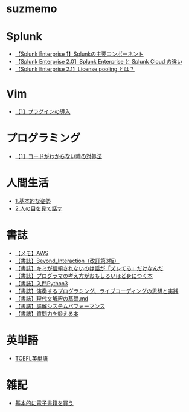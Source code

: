 
suzmemo
=======

# Splunk
  
 - [【Splunk Enterprise 1】Splunkの主要コンポーネント](https://dddsuz2.github.io/suzmemo/splunk-enterprise-1splunk%E3%81%AE%E4%B8%BB%E8%A6%81%E3%82%B3%E3%83%B3%E3%83%9D%E3%83%BC%E3%83%8D%E3%83%B3%E3%83%88/)  
 - [【Splunk Enterprise 2.0】Splunk Enterprise と Splunk Cloud の違い](https://dddsuz2.github.io/suzmemo/splunk-enterprise-2.0splunk-enterprise-%E3%81%A8-splunk-cloud-%E3%81%AE%E9%81%95%E3%81%84/)  
 - [【Splunk Enterprise 2.1】License pooling とは？](https://dddsuz2.github.io/suzmemo/splunk-enterprise-2.1license-pooling-%E3%81%A8%E3%81%AF/)  

# Vim
  
 - [【1】プラグインの導入](https://dddsuz2.github.io/suzmemo/1%E3%83%97%E3%83%A9%E3%82%B0%E3%82%A4%E3%83%B3%E3%81%AE%E5%B0%8E%E5%85%A5/)  

# プログラミング
  
 - [【1】コードがわからない時の対処法](https://dddsuz2.github.io/suzmemo/1%E3%82%B3%E3%83%BC%E3%83%89%E3%81%8C%E3%82%8F%E3%81%8B%E3%82%89%E3%81%AA%E3%81%84%E6%99%82%E3%81%AE%E5%AF%BE%E5%87%A6%E6%B3%95/)  

# 人間生活
  
 - [1.基本的な姿勢](https://dddsuz2.github.io/suzmemo/1.%E5%9F%BA%E6%9C%AC%E7%9A%84%E3%81%AA%E5%A7%BF%E5%8B%A2/)  
 - [2.人の目を見て話す](https://dddsuz2.github.io/suzmemo/2.%E4%BA%BA%E3%81%AE%E7%9B%AE%E3%82%92%E8%A6%8B%E3%81%A6%E8%A9%B1%E3%81%99/)  

# 書誌
  
 - [【メモ】AWS](https://dddsuz2.github.io/suzmemo/books/%E6%9B%B8%E8%AA%8C/aws/%E3%83%A1%E3%83%A2aws/)  
 - [【書誌】Beyond_Interaction（改訂第3版）](https://dddsuz2.github.io/suzmemo/books/%E6%9B%B8%E8%AA%8C/beyond_interaction/%E6%9B%B8%E8%AA%8Cbeyond_interaction%E6%94%B9%E8%A8%82%E7%AC%AC3%E7%89%88/)  
 - [【書誌】キミが信頼されないのは話が「ズレてる」だけなんだ](https://dddsuz2.github.io/suzmemo/books/%E6%9B%B8%E8%AA%8C/%E5%90%9B%E3%81%8C%E4%BF%A1%E9%A0%BC%E3%81%95%E3%82%8C%E3%81%AA%E3%81%84%E3%81%AE%E3%81%AF/%E6%9B%B8%E8%AA%8C%E3%82%AD%E3%83%9F%E3%81%8C%E4%BF%A1%E9%A0%BC%E3%81%95%E3%82%8C%E3%81%AA%E3%81%84%E3%81%AE%E3%81%AF%E8%A9%B1%E3%81%8C%E3%82%BA%E3%83%AC%E3%81%A6%E3%82%8B%E3%81%A0%E3%81%91%E3%81%AA%E3%82%93%E3%81%A0%E8%AA%AD%E4%BA%86/)  
 - [【書誌】プログラマの考え方がおもしろいほど身につく本](https://dddsuz2.github.io/suzmemo/books/%E6%9B%B8%E8%AA%8C/%E3%83%97%E3%83%AD%E3%82%B0%E3%83%A9%E3%83%9E%E3%81%AE%E8%80%83%E3%81%88%E6%96%B9%E3%81%8C%E3%81%8A%E3%82%82%E3%81%97%E3%82%8D%E3%81%84%E3%81%BB%E3%81%A9%E8%BA%AB%E3%81%AB%E3%81%A4%E3%81%8F%E6%9C%AC/%E6%9B%B8%E8%AA%8C%E3%83%97%E3%83%AD%E3%82%B0%E3%83%A9%E3%83%9E%E3%81%AE%E8%80%83%E3%81%88%E6%96%B9%E3%81%8C%E3%81%8A%E3%82%82%E3%81%97%E3%82%8D%E3%81%84%E3%81%BB%E3%81%A9%E8%BA%AB%E3%81%AB%E3%81%A4%E3%81%8F%E6%9C%AC/)  
 - [【書誌】入門Python3](https://dddsuz2.github.io/suzmemo/books/%E6%9B%B8%E8%AA%8C/%E5%85%A5%E9%96%80python3/%E6%9B%B8%E8%AA%8C%E5%85%A5%E9%96%80python3/)  
 - [【書誌】演奏するプログラミング、ライブコーディングの思想と実践](https://dddsuz2.github.io/suzmemo/books/%E6%9B%B8%E8%AA%8C/%E6%BC%94%E5%A5%8F%E3%81%99%E3%82%8B%E3%83%97%E3%83%AD%E3%82%B0%E3%83%A9%E3%83%9F%E3%83%B3%E3%82%B0/%E6%9B%B8%E8%AA%8C%E6%BC%94%E5%A5%8F%E3%81%99%E3%82%8B%E3%83%97%E3%83%AD%E3%82%B0%E3%83%A9%E3%83%9F%E3%83%B3%E3%82%B0%E3%83%A9%E3%82%A4%E3%83%96%E3%82%B3%E3%83%BC%E3%83%87%E3%82%A3%E3%83%B3%E3%82%B0%E3%81%AE%E6%80%9D%E6%83%B3%E3%81%A8%E5%AE%9F%E8%B7%B5/)  
 - [【書誌】現代文解釈の基礎.md](https://dddsuz2.github.io/suzmemo/%E6%9B%B8%E8%AA%8C%E7%8F%BE%E4%BB%A3%E6%96%87%E8%A7%A3%E9%87%88%E3%81%AE%E5%9F%BA%E7%A4%8E.md/)  
 - [【書誌】詳解システムパフォーマンス](https://dddsuz2.github.io/suzmemo/books/%E6%9B%B8%E8%AA%8C/%E8%A9%B3%E8%A7%A3%E3%82%B7%E3%82%B9%E3%83%86%E3%83%A0%E3%83%91%E3%83%95%E3%82%A9%E3%83%BC%E3%83%9E%E3%83%B3%E3%82%B9/%E6%9B%B8%E8%AA%8C%E8%A9%B3%E8%A7%A3%E3%82%B7%E3%82%B9%E3%83%86%E3%83%A0%E3%83%91%E3%83%95%E3%82%A9%E3%83%BC%E3%83%9E%E3%83%B3%E3%82%B9/)  
 - [【書誌】質問力を鍛える本](https://dddsuz2.github.io/suzmemo/books/%E6%9B%B8%E8%AA%8C/%E8%B3%AA%E5%95%8F%E5%8A%9B%E3%82%92%E9%8D%9B%E3%81%88%E3%82%8B%E6%9C%AC/%E6%9B%B8%E8%AA%8C%E8%B3%AA%E5%95%8F%E5%8A%9B%E3%82%92%E9%8D%9B%E3%81%88%E3%82%8B%E6%9C%AC/)  

# 英単語
  
 - [TOEFL英単語](https://dddsuz2.github.io/suzmemo/toefl%E8%8B%B1%E5%8D%98%E8%AA%9E/)  

# 雑記
  
 - [基本的に電子書籍を買う](https://dddsuz2.github.io/suzmemo/%E5%9F%BA%E6%9C%AC%E7%9A%84%E3%81%AB%E9%9B%BB%E5%AD%90%E6%9B%B8%E7%B1%8D%E3%82%92%E8%B2%B7%E3%81%86/)  
